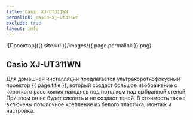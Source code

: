 ```yaml
---
title: Casio XJ-UT311WN
permalink: casio-xj-ut311wn
exclude: true
layout: info
---
```


![Проектор]({{ site.url }}/images/{{ page.permalink }}.png)

## Casio XJ-UT311WN

Для домашней инсталляции предлагается ультракороткофокусный проектор {{ page.title }}, который создаст большое изображение с короткого расстояния находясь под потолком над выбранной стеной. При этом он не будет слепить и не создаст теней. В стоимость также включены потолочное крепление из белого пластика, монтаж и настройка.
